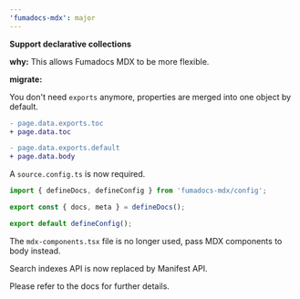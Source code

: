 ```yaml
---
'fumadocs-mdx': major
---
```


**Support declarative collections**

**why:** This allows Fumadocs MDX to be more flexible.

**migrate:**

You don't need `exports` anymore, properties are merged into one object by default.

```diff
- page.data.exports.toc
+ page.data.toc

- page.data.exports.default
+ page.data.body
```

A `source.config.ts` is now required.

```ts
import { defineDocs, defineConfig } from 'fumadocs-mdx/config';

export const { docs, meta } = defineDocs();

export default defineConfig();
```

The `mdx-components.tsx` file is no longer used, pass MDX components to body instead.

Search indexes API is now replaced by Manifest API.

Please refer to the docs for further details.
